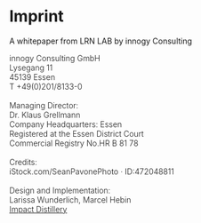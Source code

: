 # Imprint

A whitepaper from LRN LAB by innogy Consulting

<p style="font-weight: 300">
innogy Consulting GmbH<br/>
Lysegang 11<br/>
45139 Essen<br/>
T +49(0)201/8133-0<br/><br/>
Managing Director:<br/>
Dr. Klaus Grellmann<br/>
Company Headquarters: Essen<br/>
Registered at the Essen District Court<br/>
Commercial Registry No.HR B 81 78<br/><br/>
Credits:<br/>iStock.com/SeanPavonePhoto · ID:472048811<br/><br/>
Design and Implementation:<br/>
Larissa Wunderlich, Marcel Hebin<br/>
<a href="http://www.impactdistillery.com">Impact Distillery</a>
</p>
